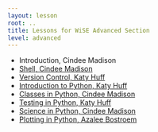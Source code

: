 ```yaml
---
layout: lesson
root: ..
title: Lessons for WiSE Advanced Section
level: advanced
---
```


<div class="toc" markdown="1">

- Introduction, Cindee Madison
- [Shell, Cindee Madison](shell/shell.html)
- [Version Control, Katy Huff](git/git.html)
- [Introduction to Python, Katy Huff](py-intro/py-intro.html)
- [Classes in Python, Cindee Madison](py-classes/py-classes.html)
- [Testing in Python, Katy Huff](py-testing/py-testing.html)
- [Science in Python, Cindee Madison](py-scipy/py-scipy.html)
- [Plotting in Python, Azalee Bostroem](py-matplotlib/py-matplotlib.html)

</div>
